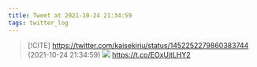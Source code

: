 ```yaml
---
title: Tweet at 2021-10-24 21:34:59
tags: twitter_log
---
```


> [!CITE] https://twitter.com/kaisekiriu/status/1452252279860383744 (2021-10-24 21:34:59)
> ![](https://twitter.com/kaisekiriu/status/1452252279860383744)
> https://t.co/EOxUjtLHY2
